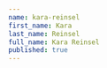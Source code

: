 ```yaml
---
name: kara-reinsel
first_name: Kara
last_name: Reinsel
full_name: Kara Reinsel
published: true
---
```

